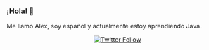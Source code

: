 ### ¡Hola! 👋

Me llamo Alex, soy español y actualmente estoy aprendiendo Java.

<div align="center">
  <a href="https://twitter.com/alexcastro1919">
    <img alt="Twitter Follow" src="https://img.shields.io/twitter/follow/alexcastro1919?color=a&label=TWITTER&style=for-the-badge">
  </a>
  </div>

<br>
<br>
